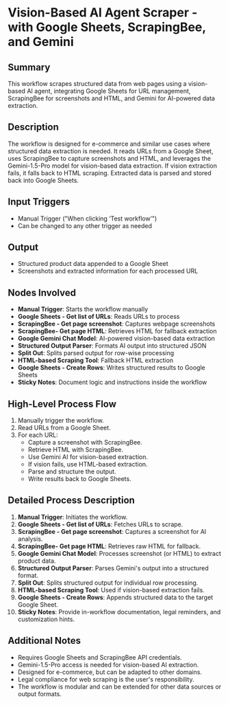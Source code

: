 # Vision-Based AI Agent Scraper - with Google Sheets, ScrapingBee, and Gemini

## Summary
This workflow scrapes structured data from web pages using a vision-based AI agent, integrating Google Sheets for URL management, ScrapingBee for screenshots and HTML, and Gemini for AI-powered data extraction.

## Description
The workflow is designed for e-commerce and similar use cases where structured data extraction is needed. It reads URLs from a Google Sheet, uses ScrapingBee to capture screenshots and HTML, and leverages the Gemini-1.5-Pro model for vision-based data extraction. If vision extraction fails, it falls back to HTML scraping. Extracted data is parsed and stored back into Google Sheets.

## Input Triggers
- Manual Trigger ("When clicking ‘Test workflow’")
- Can be changed to any other trigger as needed

## Output
- Structured product data appended to a Google Sheet
- Screenshots and extracted information for each processed URL

## Nodes Involved
- **Manual Trigger**: Starts the workflow manually
- **Google Sheets - Get list of URLs**: Reads URLs to process
- **ScrapingBee - Get page screenshot**: Captures webpage screenshots
- **ScrapingBee- Get page HTML**: Retrieves HTML for fallback extraction
- **Google Gemini Chat Model**: AI-powered vision-based data extraction
- **Structured Output Parser**: Formats AI output into structured JSON
- **Split Out**: Splits parsed output for row-wise processing
- **HTML-based Scraping Tool**: Fallback HTML extraction
- **Google Sheets - Create Rows**: Writes structured results to Google Sheets
- **Sticky Notes**: Document logic and instructions inside the workflow

## High-Level Process Flow
1. Manually trigger the workflow.
2. Read URLs from a Google Sheet.
3. For each URL:
   - Capture a screenshot with ScrapingBee.
   - Retrieve HTML with ScrapingBee.
   - Use Gemini AI for vision-based extraction.
   - If vision fails, use HTML-based extraction.
   - Parse and structure the output.
   - Write results back to Google Sheets.

## Detailed Process Description
1. **Manual Trigger**: Initiates the workflow.
2. **Google Sheets - Get list of URLs**: Fetches URLs to scrape.
3. **ScrapingBee - Get page screenshot**: Captures a screenshot for AI analysis.
4. **ScrapingBee- Get page HTML**: Retrieves raw HTML for fallback.
5. **Google Gemini Chat Model**: Processes screenshot (or HTML) to extract product data.
6. **Structured Output Parser**: Parses Gemini's output into a structured format.
7. **Split Out**: Splits structured output for individual row processing.
8. **HTML-based Scraping Tool**: Used if vision-based extraction fails.
9. **Google Sheets - Create Rows**: Appends structured data to the target Google Sheet.
10. **Sticky Notes**: Provide in-workflow documentation, legal reminders, and customization hints.

## Additional Notes
- Requires Google Sheets and ScrapingBee API credentials.
- Gemini-1.5-Pro access is needed for vision-based AI extraction.
- Designed for e-commerce, but can be adapted to other domains.
- Legal compliance for web scraping is the user's responsibility.
- The workflow is modular and can be extended for other data sources or output formats.
